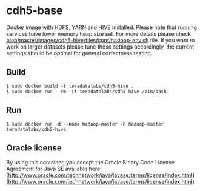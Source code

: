 # cdh5-base

Docker image with HDFS, YARN and HIVE installed. Please note that running services have lower memory heap size set.
For more details please check [blob/master/images/cdh5-hive/files/conf/hadoop-env.sh](configuration) file.
If you want to work on larger datasets please tune those settings accordingly, the current settings should be optimal
for general correctness testing.

## Build

```
$ sudo docker build -t teradatalabs/cdh5-hive .
$ sudo docker run --rm -it teradatalabs/cdh5-hive /bin/bash
```

## Run

```
$ sudo docker run -d --name hadoop-master -h hadoop-master teradatalabs/cdh5-hive
```

## Oracle license

By using this container, you accept the Oracle Binary Code License Agreement for Java SE available here:
[http://www.oracle.com/technetwork/java/javase/terms/license/index.html](http://www.oracle.com/technetwork/java/javase/terms/license/index.html)
